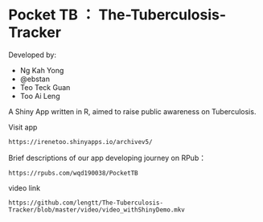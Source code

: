 # Pocket TB ： The-Tuberculosis-Tracker

Developed by: 

- Ng Kah Yong
- @ebstan
- Teo Teck Guan
- Too Ai Leng

A Shiny App written in R, aimed to raise public awareness on Tuberculosis.

Visit app
```
https://irenetoo.shinyapps.io/archivev5/
```

Brief descriptions of our app developing journey on RPub：
```
https://rpubs.com/wqd190038/PocketTB
```
video link
```
https://github.com/lengtt/The-Tuberculosis-Tracker/blob/master/video/video_withShinyDemo.mkv
```
